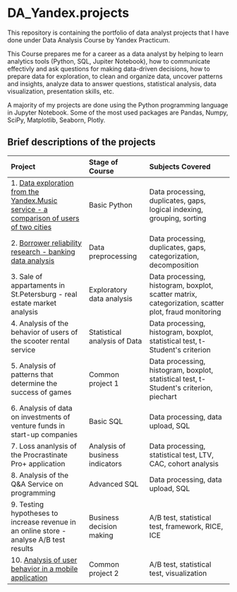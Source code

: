 # DA_Yandex.projects
This repository is containing the portfolio of data analyst projects that I have done under Data Analysis Course by Yandex Practicum.

This Course prepares me for a career as a data analyst by helping to learn analytics tools (Python, SQL, Jupiter Notebook), how to communicate effectivly and ask questions for making data-driven decisions, how to prepare data for exploration, to clean and organize data, uncover patterns and insights, analyze data to answer questions, statistical analysis, data visualization, presentation skills, etc.

A majority of my projects are done using the Python programming language in Jupyter Notebook. Some of the most used packages are Pandas, Numpy, SciPy, Matplotlib, Seaborn, Plotly.

## Brief descriptions of the projects 

|Project                                  |Stage of Course                      |Subjects Covered                     |
|:----------------------------------------|:------------------------------------|:------------------------------------|
|1. [Data exploration from the Yandex.Music service - a comparison of users of two cities](https://github.com/AmestOsipyan/DA_Yandex.projects/blob/main/Project%201/Project1_Yandex.Music.ipynb)|Basic Python|Data processing, duplicates, gaps, logical indexing, grouping, sorting|
|2. [Borrower reliability research - banking data analysis](https://github.com/AmestOsipyan/DA_Yandex.projects/blob/main/Project%202/Project2_Reliability%20of%20borrowers.ipynb)|Data preprocessing|Data processing, duplicates, gaps, categorization, decomposition|
|3. Sale of appartaments in St.Petersburg - real estate market analysis|Exploratory data analysis|Data processing, histogram, boxplot, scatter matrix, categorization, scatter plot, fraud monitoring|
|4. Analysis of the behavior of users of the scooter rental service|Statistical analysis of Data|Data processing, histogram, boxplot, statistical test, t-Student's criterion|
|5. Analysis of patterns that determine the success of games|Common project 1|Data processing, histogram, boxplot, statistical test, t-Student's criterion, piechart|
|6. Analysis of data on investments of venture funds in start-up companies|Basic SQL|Data processing, data upload, SQL| 
|7. Loss ananlysis of the Procrastinate Pro+ application|Analysis of business indicators|Data processing, statistical test, LTV, CAC, cohort analysis|
|8. Analysis of the Q&A Service on programming|Advanced SQL|Data processing, data upload, SQL|
|9. Testing hypotheses to increase revenue in an online store - analyse A/B test results|Business decision making|A/B test, statistical test, framework, RICE, ICE|
|10. [Analysis of user behavior in a mobile application](https://github.com/AmestOsipyan/DA_Yandex.projects/blob/main/Project%2010/Project10_Mobile%20app%20analysis.ipynb)|Common project 2|A/B test, statistical test, visualization|

